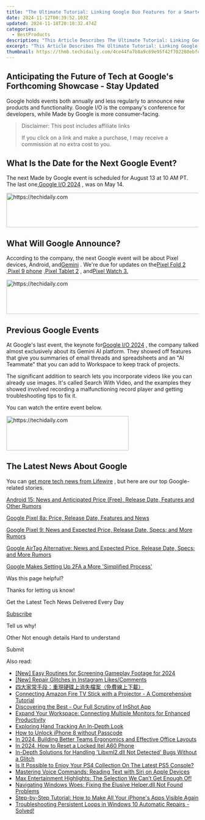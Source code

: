 ```yaml
---
title: "The Ultimate Tutorial: Linking Google Duo Features for a Smarter Gmail Chat"
date: 2024-11-12T00:39:52.103Z
updated: 2024-11-18T20:18:32.474Z
categories:
  - BestProducts
description: "This Article Describes The Ultimate Tutorial: Linking Google Duo Features for a Smarter Gmail Chat"
excerpt: "This Article Describes The Ultimate Tutorial: Linking Google Duo Features for a Smarter Gmail Chat"
thumbnail: https://thmb.techidaily.com/4ce44fa7b8a9c69e95f42f702280ebfd0bb16df8b52b80b737f6be60e6367144.PNG
---
```


## Anticipating the Future of Tech at Google's Forthcoming Showcase - Stay Updated
 Google holds events both annually and less regularly to announce new products and functionality. Google I/O is the company's conference for developers, while Made by Google is more consumer-facing.

>  Disclaimer: This post includes affiliate links
>
>  If you click on a link and make a purchase, I may receive a commission at no extra cost to you.
>

## What Is the Date for the Next Google Event?

 The next Made by Google event is scheduled for August 13 at 10 AM PT. The last one,[Google I/O 2024](https://www.lifewire.com/google-io-5097160) , was on May 14.

<!-- affiliate ads begin -->
<a href="https://appsumo.8odi.net/c/5597632/2111964/7443" target="_top" id="2111964">
  <img src="//a.impactradius-go.com/display-ad/7443-2111964" border="0" alt="https://techidaily.com" width="728" height="90"/>
</a>
<img height="0" width="0" src="https://appsumo.8odi.net/i/5597632/2111964/7443" style="position:absolute;visibility:hidden;" border="0" />
<!-- affiliate ads end -->

## What Will Google Announce?

 According to the company, the next Google event will be about Pixel devices, Android, and[Gemini](https://www.lifewire.com/what-is-google-bard-7151624) . We're due for updates on the[Pixel Fold 2](https://www.lifewire.com/google-pixel-fold-2-8625299) ,[Pixel 9 phone](https://www.lifewire.com/google-pixel-9-8630767) ,[Pixel Tablet 2](https://www.lifewire.com/google-pixel-tablet-2-8600572) , and[Pixel Watch 3.](https://www.lifewire.com/google-pixel-watch-3-8431024)

<!-- affiliate ads begin -->
<a href="https://aligracehair.sjv.io/c/5597632/2087239/19272" target="_top" id="2087239">
  <img src="//a.impactradius-go.com/display-ad/19272-2087239" border="0" alt="https://techidaily.com" width="728" height="90"/>
</a>
<img height="0" width="0" src="https://aligracehair.sjv.io/i/5597632/2087239/19272" style="position:absolute;visibility:hidden;" border="0" />
<!-- affiliate ads end -->

## Previous Google Events

 At Google's last event, the keynote for[Google I/O 2024](https://www.lifewire.com/google-io-5097160) , the company talked almost exclusively about its Gemini AI platform. They showed off features that give you summaries of email threads and spreadsheets and an "AI Teammate" that you can add to Workspace to keep track of projects.

 The significant addition to search lets you incorporate videos like you can already use images. It's called Search With Video, and the examples they showed involved recording a malfunctioning record player and getting troubleshooting tips to fix it.

 You can watch the entire event below.

<!-- affiliate ads begin -->
<a href="https://aligracehair.sjv.io/c/5597632/2135401/19272" target="_top" id="2135401">
  <img src="//a.impactradius-go.com/display-ad/19272-2135401" border="0" alt="https://techidaily.com" width="320" height="90"/>
</a>
<img height="0" width="0" src="https://aligracehair.sjv.io/i/5597632/2135401/19272" style="position:absolute;visibility:hidden;" border="0" />
<!-- affiliate ads end -->

## The Latest News About Google

 You can [get more tech news from Lifewire](https://www.lifewire.com/news-4795879) , but here are our top Google-related stories.

[Android 15: News and Anticipated Price (Free), Release Date, Features and Other Rumors](https://www.lifewire.com/android-15-7547471)

[Google Pixel 8a: Price, Release Date, Features and News](https://www.lifewire.com/google-pixel-8a-8613233)

[Google Pixel 9: News and Expected Price, Release Date, Specs; and More Rumors](https://www.lifewire.com/google-pixel-9-8630767)

[Google AirTag Alternative: News and Expected Price, Release Date, Specs; and More Rumors](https://www.lifewire.com/google-airtag-news-and-rumors-7371492)

[Google Makes Setting Up 2FA a More 'Simplified Process'](https://www.lifewire.com/google-simplified-setting-up-2fa-8644128)

Was this page helpful?

Thanks for letting us know!

 Get the Latest Tech News Delivered Every Day

[Subscribe](https://www.lifewire.com/#)

Tell us why!

 Other  Not enough details  Hard to understand

 Submit

<ins class="adsbygoogle"
     style="display:block"
     data-ad-format="autorelaxed"
     data-ad-client="ca-pub-7571918770474297"
     data-ad-slot="1223367746"></ins>

<ins class="adsbygoogle"
     style="display:block"
     data-ad-client="ca-pub-7571918770474297"
     data-ad-slot="8358498916"
     data-ad-format="auto"
     data-full-width-responsive="true"></ins>

<span class="atpl-alsoreadstyle">Also read:</span>
<div><ul>
<li><a href="https://on-screen-recording.techidaily.com/new-easy-routines-for-screening-gameplay-footage-for-2024/"><u>[New] Easy Routines for Screening Gameplay Footage for 2024</u></a></li>
<li><a href="https://facebook-clips.techidaily.com/new-repair-glitches-in-instagram-likescomments/"><u>[New] Repair Glitches in Instagram Likes/Comments</u></a></li>
<li><a href="https://win-marvelous.techidaily.com/5zub5asn5a625bi45oml5q6177ya6yen54plusplus56gs56kf5lik5rai5asx5qqu5qgi77yi5ywn6lk757ea5lik5lil6lyj77yj/"><u>四大家常手段：重現硬碟上消失檔案（免費線上下載）</u></a></li>
<li><a href="https://techtrends.techidaily.com/connecting-amazon-fire-tv-stick-with-a-projector-a-comprehensive-tutorial/"><u>Connecting Amazon Fire TV Stick with a Projector - A Comprehensive Tutorial</u></a></li>
<li><a href="https://extra-tips.techidaily.com/discovering-the-best-our-full-scrutiny-of-inshot-app/"><u>Discovering the Best - Our Full Scrutiny of InShot App</u></a></li>
<li><a href="https://techtrends.techidaily.com/expand-your-workspace-connecting-multiple-monitors-for-enhanced-productivity/"><u>Expand Your Workspace: Connecting Multiple Monitors for Enhanced Productivity</u></a></li>
<li><a href="https://extra-lessons.techidaily.com/exploring-hand-tracking-an-in-depth-look/"><u>Exploring Hand Tracking An In-Depth Look</u></a></li>
<li><a href="https://review-topics.techidaily.com/how-to-unlock-iphone-8-without-passcode-by-drfone-ios-unlock-ios-unlock/"><u>How to Unlock iPhone 8 without Passcode</u></a></li>
<li><a href="https://fox-cloud.techidaily.com/in-2024-building-better-teams-ergonomics-and-effective-office-layouts/"><u>In 2024, Building Better Teams Ergonomics and Effective Office Layouts</u></a></li>
<li><a href="https://unlock-android.techidaily.com/in-2024-how-to-reset-a-locked-itel-a60-phone-by-drfone-android/"><u>In 2024, How to Reset a Locked Itel A60 Phone</u></a></li>
<li><a href="https://techtrends.techidaily.com/in-depth-solutions-for-handling-libxml2dll-not-detected-bugs-without-a-glitch/"><u>In-Depth Solutions for Handling 'Libxml2.dll Not Detected' Bugs Without a Glitch</u></a></li>
<li><a href="https://techtrends.techidaily.com/is-it-possible-to-enjoy-your-ps4-collection-on-the-latest-ps5-console/"><u>Is It Possible to Enjoy Your PS4 Collection On The Latest PS5 Console?</u></a></li>
<li><a href="https://techtrends.techidaily.com/mastering-voice-commands-reading-text-with-siri-on-apple-devices/"><u>Mastering Voice Commands: Reading Text with Siri on Apple Devices</u></a></li>
<li><a href="https://techtrends.techidaily.com/1722899660559-max-entertainment-highlights-the-selection-we-cant-get-enough-of/"><u>Max Entertainment Highlights: The Selection We Can’t Get Enough Of!</u></a></li>
<li><a href="https://techtrends.techidaily.com/navigating-windows-woes-fixing-the-elusive-helperdll-not-found-problems/"><u>Navigating Windows Woes: Fixing the Elusive Helper.dll Not Found Problems</u></a></li>
<li><a href="https://techtrends.techidaily.com/step-by-step-tutorial-how-to-make-all-your-iphones-apps-visible-again/"><u>Step-by-Step Tutorial: How to Make All Your iPhone's Apps Visible Again</u></a></li>
<li><a href="https://common-error.techidaily.com/1723202614318-troubleshooting-persistent-loops-in-windows-10-automatic-repairs-solved/"><u>Troubleshooting Persistent Loops in Windows 10 Automatic Repairs - Solved!</u></a></li>
</ul></div>

